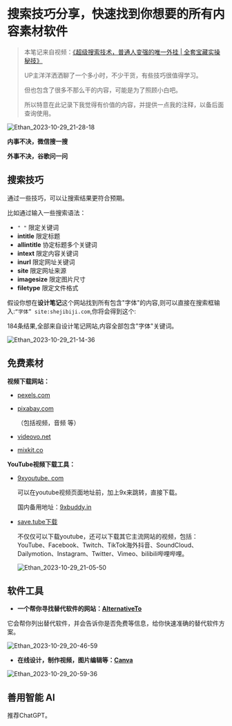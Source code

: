 # 搜索技巧分享，快速找到你想要的所有内容素材软件

> 本笔记来自视频：[《超级搜索技术，普通人变强的唯一外挂 | 全套宝藏实操秘技》](https://www.bilibili.com/video/BV1yw411F7J1/)
>
> UP主洋洋洒洒聊了一个多小时，不少干货，有些技巧很值得学习。
>
> 但也包含了很多不那么干的内容，可能是为了照顾小白吧。
>
> 所以特意在此记录下我觉得有价值的内容，并提供一点我的注释，以备后面查询使用。

![Ethan_2023-10-29_21-28-18](https://pic.shejibiji.com/i/2023/10/29/653e5dfa6ea9d.jpg)

**内事不决，微信搜一搜**

**外事不决，谷歌问一问**

## 搜索技巧

通过一些技巧，可以让搜索结果更符合预期。

比如通过输入一些搜索语法：

- `" "` 限定关键词
- **intitle** 限定标题
- **allintitle** 协定标题多个关键词
- **intext** 限定内容关键词
- **inurl** 限定网址关键词
- **site** 限定网址来源
- **imagesize** 限定图片尺寸
- **filetype** 限定文件格式

假设你想在**设计笔记**这个网站找到所有包含"字体"的内容,则可以直接在搜索框输入:`“字体” site:shejibiji.com`,你将会得到这个:

184条结果,全部来自设计笔记网站,内容全部包含"字体"关键词。

![Ethan_2023-10-29_21-14-36](https://pic.shejibiji.com/i/2023/10/29/653e5ac2756b3.jpg)

## 免费素材

**视频下载网站：**

- [pexels.com](https://www.pexels.com)

- [pixabay.com](https://www.pixabay.com)

  （包括视频，音频 等）

- [videovo.net](https://www.videovo.net)

- [mixkit.co](https://www.mixkit.co)

**YouTube视频下载工具：**

- [9xyoutube. com](https://www.9xyoutube.com)

  可以在youtube视频页面地址前，加上9x来跳转，直接下载。

  国内备用地址：[9xbuddy.in](https://9xbuddy.in/zh)

- [save.tube下载](https://save.tube/)

  不仅仅可以下载youtube，还可以下载其它主流网站的视频，包括：YouTube、Facebook、Twitch、TikTok海外抖音、SoundCloud、Dailymotion、Instagram、Twitter、Vimeo、bilibili哔哩哔哩。

  ![Ethan_2023-10-29_21-05-50](https://pic.shejibiji.com/i/2023/10/29/653e58b5b3958.jpg)

## 软件工具

- **一个帮你寻找替代软件的网站：[AlternativeTo](https://alternativeto.net/)**

​	它会帮你列出替代软件，并会告诉你是否免费等信息，给你快速准确的替代软件方案。

![Ethan_2023-10-29_20-46-59](https://pic.shejibiji.com/i/2023/10/29/653e544d9839f.jpg)

- **在线设计，制作视频，图片编辑等：[Canva](https://www.canva.com/zh_cn/)**

![Ethan_2023-10-29_20-59-36](https://pic.shejibiji.com/i/2023/10/29/653e573ee4771.jpg)

## 善用智能 AI

推荐ChatGPT。